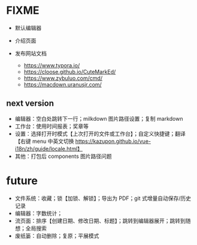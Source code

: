 # FIXME

- 默认编辑器
- 介绍页面
- 发布网站文档

  - https://www.typora.io/
  - https://cloose.github.io/CuteMarkEd/
  - https://www.zybuluo.com/cmd/
  - https://macdown.uranusjr.com/

## next version

- 编辑器：空白处跳转下一行；milkdown 图片路径设置；复制 markdown
- 工作台：使用时间报表；奖章等
- 设置：选择打开时模式【上次打开的文件或工作台】；自定义快捷键；翻译【右键 menu 中英文切换 https://kazupon.github.io/vue-i18n/zh/guide/locale.html】
- 其他：打包后 components 图片路径问题

# future

- 文件系统：收藏；锁【加锁、解锁】；导出为 PDF；git 式增量自动保存/历史记录
- 编辑器：字数统计；
- 流页面：排序【创建日期、修改日期、标题】；跳转到编辑器展开；跳转到随想；全局搜索
- 废纸篓：自动删除；复原；平展模式
